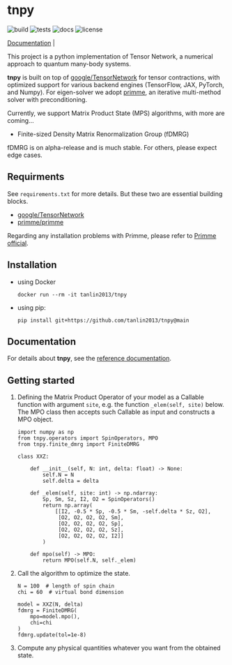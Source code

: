 # tnpy

![build](https://github.com/tanlin2013/tnpy/actions/workflows/build.yml/badge.svg)
![tests](https://github.com/tanlin2013/tnpy/actions/workflows/tests.yml/badge.svg)
![docs](https://github.com/tanlin2013/tnpy/actions/workflows/docs.yml/badge.svg)
![license](https://img.shields.io/github/license/tanlin2013/tnpy?style=plastic)

[Documentation](https://tanlin2013.github.io/tnpy/) |

This project is a python implementation of Tensor Network,
a numerical approach to quantum many-body systems.
  

**tnpy** is built on top of [google/TensorNetwork](https://github.com/google/TensorNetwork) for tensor contractions, 
with optimized support for various backend engines (TensorFlow, JAX, PyTorch, and Numpy). 
For eigen-solver we adopt [primme](https://github.com/primme/primme),
an iterative multi-method solver with preconditioning.

Currently, we support Matrix Product State (MPS) algorithms, 
with more are coming...

* Finite-sized Density Matrix Renormalization Group (fDMRG)

fDMRG is on alpha-release and is much stable. 
For others, please expect edge cases.

Requirments
-------
See `requirements.txt` for more details.
But these two are essential building blocks.

  * [google/TensorNetwork](https://github.com/google/TensorNetwork)
  * [primme/primme](https://github.com/primme/primme)

Regarding any installation problems with Primme,
please refer to [Primme official](http://www.cs.wm.edu/~andreas/software/). 

Installation
-------

   * using Docker
      ```
      docker run --rm -it tanlin2013/tnpy
      ```
   * using pip:
     ```
     pip install git+https://github.com/tanlin2013/tnpy@main
     ```
   
Documentation
-------
For details about **tnpy**, see the [reference documentation](https://tanlin2013.github.io/tnpy/).
    
Getting started
-------
1. Defining the Matrix Product Operator of your model as a Callable function with argument `site`, 
   e.g. the function `_elem(self, site)` below. 
   The MPO class then accepts such Callable as input and constructs a MPO object. 

   ```
   import numpy as np
   from tnpy.operators import SpinOperators, MPO
   from tnpy.finite_dmrg import FiniteDMRG
   
   class XXZ:

       def __init__(self, N: int, delta: float) -> None:
           self.N = N
           self.delta = delta

       def _elem(self, site: int) -> np.ndarray:
           Sp, Sm, Sz, I2, O2 = SpinOperators()
           return np.array(
               [[I2, -0.5 * Sp, -0.5 * Sm, -self.delta * Sz, O2],
                [O2, O2, O2, O2, Sm],
                [O2, O2, O2, O2, Sp],
                [O2, O2, O2, O2, Sz],
                [O2, O2, O2, O2, I2]]
           )

       def mpo(self) -> MPO:
           return MPO(self.N, self._elem)
   ```
2. Call the algorithm to optimize the state. 
   
   ```
   N = 100  # length of spin chain
   chi = 60  # virtual bond dimension 
   
   model = XXZ(N, delta)
   fdmrg = FiniteDMRG(
       mpo=model.mpo(),
       chi=chi
   )
   fdmrg.update(tol=1e-8)
   ```
3. Compute any physical quantities whatever you want from the obtained state.

